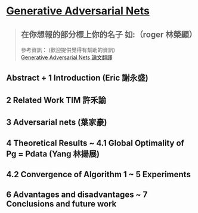  # [Generative Adversarial Nets](https://proceedings.neurips.cc/paper/2014/file/5ca3e9b122f61f8f06494c97b1afccf3-Paper.pdf)

> ## 在你想報的部分標上你的名子 如:（roger 林榮顯）
> 參考資訊：  (歡迎提供覺得有幫助的資訊) <br>
> [Generative Adversarial Nets 論文翻譯](https://zhuanlan.zhihu.com/p/101025803)
## Abstract + 1 Introduction (Eric 謝永盛)
## 2 Related Work TIM 許禾諭
## 3 Adversarial nets (葉家豪)
## 4 Theoretical Results ~ 4.1 Global Optimality of Pg = Pdata (Yang 林揚展)
## 4.2 Convergence of Algorithm 1 ~ 5 Experiments
## 6 Advantages and disadvantages ~ 7 Conclusions and future work
